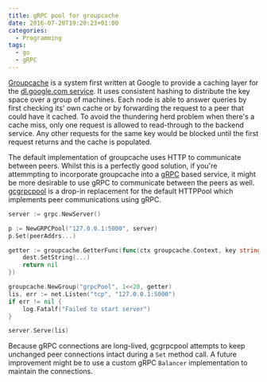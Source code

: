 ```yaml
---
title: gRPC pool for groupcache
date: 2016-07-20T19:20:23+01:00
categories: 
  - Programming
tags: 
  - go
  - gRPC
---
```


[Groupcache](https://github.com/golang/groupcache) is a system first written at Google to provide a caching layer for the 
[dl.google.com service](https://talks.golang.org/2013/oscon-dl.slide#1). It uses consistent hashing to 
distribute the key space over a group of machines. Each node is able to answer queries by first checking its' own cache 
or by forwarding the request to a peer that could have it cached. To avoid the thundering herd problem when there's a cache 
miss, only one request is allowed to read-through to the backend service. Any other requests for the same key would be blocked 
until the first request returns and the cache is populated.  

The default implementation of groupcache uses HTTP to communicate between peers. Whilst this is a perfectly good solution,
if you're attemmpting to incorporate groupcache into a [gRPC](http://grpc.io) based service, it might be more desirable to use
gRPC to communicate between the peers as well. [gcgrpcpool](https://github.com/charithe/gcgrpcpool) is a drop-in replacement 
for the default HTTPPool which implements peer communications using gRPC. 

```go
server := grpc.NewServer()

p := NewGRPCPool("127.0.0.1:5000", server)
p.Set(peerAddrs...)

getter := groupcache.GetterFunc(func(ctx groupcache.Context, key string, dest groupcache.Sink) error {
    dest.SetString(...)
    return nil
})

groupcache.NewGroup("grpcPool", 1<<20, getter)
lis, err := net.Listen("tcp", "127.0.0.1:5000")
if err != nil {
    log.Fatalf("Failed to start server")
}

server.Serve(lis)
```

Because gRPC connections are long-lived, gcgrpcpool attempts to keep unchanged peer connections intact during a `Set` method call. 
A future improvement might be to use a custom gRPC `Balancer` implementation to maintain the connections. 

